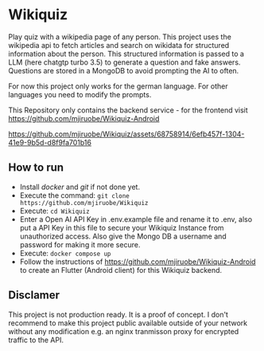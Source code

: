 # Wikiquiz

Play quiz with a wikipedia page of any person. This project uses the wikipedia api to fetch articles and search on wikidata for structured information about the person.
This structured information is passed to a LLM (here chatgtp turbo 3.5) to generate a question and fake answers. Questions are stored in a MongoDB to avoid prompting the AI to often.

For now this project only works for the german language. For other languages you need to modify the prompts.

This Repository only contains the backend service - for the frontend visit https://github.com/mjiruobe/Wikiquiz-Android



https://github.com/mjiruobe/Wikiquiz/assets/68758914/6efb457f-1304-41e9-9b5d-d8f9fa701b16



## How to run

- Install _docker_ and _git_ if not done yet.
- Execute the command: `git clone https://github.com/mjiruobe/Wikiquiz`
- Execute: `cd Wikiquiz`
- Enter a Open AI API Key in .env.example file and rename it to .env, also put a API Key in this file to secure your Wikiquiz Instance from unauthorized access. Also give the Mongo DB a username and password for making it more secure.
- Execute: `docker compose up`
- Follow the instructions of https://github.com/mjiruobe/Wikiquiz-Android to create an Flutter (Android client) for this Wikiquiz backend.

## Disclamer

This project is not production ready. It is a proof of concept.
I don't recommend to make this project public available outside of your network without any modification e.g. an nginx tranmisson proxy for encrypted traffic to the API.
